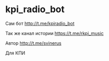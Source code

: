 # kpi_radio_bot

Сам бот http://t.me/kpiradio_bot

Так же канал истории https://t.me/rkpi_music


Автор http://t.me/svinerus

Для КПИ

